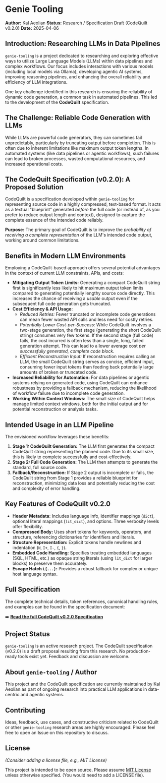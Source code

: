 # Genie Tooling

**Author:** Kal Aeolian
**Status:** Research / Specification Draft (CodeQuilt v0.2.0)
**Date:** 2025-04-06

## Introduction: Researching LLMs in Data Pipelines

`genie-tooling` is a project dedicated to researching and exploring effective ways to utilize Large Language Models (LLMs) within data pipelines and complex workflows. Our focus includes interactions with various models (including local models via Ollama), developing agentic AI systems, improving reasoning pipelines, and enhancing the overall reliability and efficiency of LLM integrations.

One key challenge identified in this research is ensuring the reliability of dynamic code generation, a common task in automated pipelines. This led to the development of the **CodeQuilt** specification.

## The Challenge: Reliable Code Generation with LLMs

While LLMs are powerful code generators, they can sometimes fail unpredictably, particularly by truncating output before completion. This is often due to inherent limitations like maximum output token lengths. In automated systems (like data pipelines or agentic workflows), such failures can lead to broken processes, wasted computational resources, and increased operational costs.

## The CodeQuilt Specification (v0.2.0): A Proposed Solution

CodeQuilt is a specification developed within `genie-tooling` for representing source code in a highly compressed, text-based format. It acts as a textual "blueprint" generated *before* the full code (or instead of, as you prefer to reduce output length and context), designed to capture the complete essence of the intended code reliably.

**Purpose:** The primary goal of CodeQuilt is to improve the *probability of receiving a complete representation* of the LLM's intended code output, working around common limitations.

## Benefits in Modern LLM Environments

Employing a CodeQuilt-based approach offers several potential advantages in the context of current LLM constraints, APIs, and costs:

* **Mitigating Output Token Limits:** Generating a compact CodeQuilt string first is significantly less likely to hit maximum output token limits compared to generating potentially lengthy source code directly. This increases the chance of receiving a *usable* output even if the subsequent full code generation gets truncated.
* **Cost Efficiency & API Usage:**
    * *Reduced Retries:* Fewer truncated or incomplete code generations can mean fewer wasted API calls and less need for costly retries.
    * *Potentially Lower Cost-per-Success:* While CodeQuilt involves a two-stage generation, the first stage (generating the short CodeQuilt string) consumes very few tokens. If the second stage (full code) fails, the cost incurred is often less than a single, long, failed generation attempt. This can lead to a lower average cost *per successfully generated, complete code block*.
    * *Efficient Reconstruction Input:* If reconstruction requires calling an LLM, the small CodeQuilt string serves as concise, efficient input, consuming fewer input tokens than feeding back potentially large amounts of broken or truncated code.
* **Increased Reliability for Automation:** For data pipelines or agentic systems relying on generated code, using CodeQuilt can enhance robustness by providing a fallback mechanism, reducing the likelihood of workflow failure due to incomplete code generation.
* **Working Within Context Windows:** The small size of CodeQuilt helps manage limited context windows, both for the initial output and for potential reconstruction or analysis tasks.

## Intended Usage in an LLM Pipeline

The envisioned workflow leverages these benefits:

1.  **Stage 1: CodeQuilt Generation:** The LLM first generates the compact CodeQuilt string representing the planned code. Due to its small size, this is likely to complete successfully and cost-effectively.
2.  **Stage 2: Full Code Generation:** The LLM then attempts to generate the standard, full source code.
3.  **Fallback/Reconstruction:** If Stage 2 output is incomplete or fails, the CodeQuilt string from Stage 1 provides a reliable blueprint for reconstruction, minimizing data loss and potentially reducing the cost and complexity of error handling.

## Key Features of CodeQuilt v0.2.0

* **Header Metadata:** Includes language info, identifier mappings (`dict`), optional literal mappings (`lit_dict`), and options. Three verbosity levels offer flexibility.
* **Compressed Body:** Uses short tokens for keywords, operators, and structure, referencing dictionaries for identifiers and literals.
* **Structure Representation:** Explicit tokens handle newlines and indentation (`N`, `I+`, `I-`, `{`, `}`).
* **Embedded Code Handling:** Specifies treating embedded languages (SQL, HTML, etc.) as opaque string literals (using `lit_dict` for larger blocks) to preserve them accurately.
* **Escape Hatch `L{...}`:** Provides a robust fallback for complex or unique host language syntax.

## Full Specification

The complete technical details, token references, canonical handling rules, and examples can be found in the specification document:

➡️ **[Read the full CodeQuilt v0.2.0 Specification](Specification.md)**

## Project Status

`genie-tooling` is an active research project. The CodeQuilt specification (v0.2.0) is a draft proposal resulting from this research. No production-ready tools exist yet. Feedback and discussion are welcome.

## About `genie-tooling` / Author

This project and the CodeQuilt specification are currently maintained by Kal Aeolian as part of ongoing research into practical LLM applications in data-centric and agentic systems.

## Contributing

Ideas, feedback, use cases, and constructive criticism related to CodeQuilt or other `genie-tooling` research areas are highly encouraged. Please feel free to open an Issue on this repository to discuss.

## License

*(Consider adding a license file, e.g., MIT License)*

This project is intended to be open source. Please assume [MIT License](LICENSE) unless otherwise specified. (You would need to add a LICENSE file).
